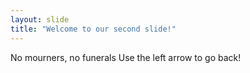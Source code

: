 ```yaml
---
layout: slide
title: "Welcome to our second slide!"
---
```

No mourners, no funerals
Use the left arrow to go back!
